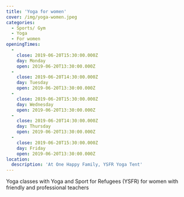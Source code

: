 ```yaml
---
title: 'Yoga for women'
cover: /img/yoga-women.jpeg
categories:
  - Sports/ Gym
  - Yoga
  - For women
openingTimes:
  - 
    close: 2019-06-20T15:30:00.000Z
    day: Monday
    open: 2019-06-20T13:30:00.000Z
  - 
    close: 2019-06-20T14:30:00.000Z
    day: Tuesday
    open: 2019-06-20T13:30:00.000Z
  - 
    close: 2019-06-20T15:30:00.000Z
    day: Wednesday
    open: 2019-06-20T13:30:00.000Z
  - 
    close: 2019-06-20T14:30:00.000Z
    day: Thursday
    open: 2019-06-20T13:30:00.000Z
  - 
    close: 2019-06-20T15:30:00.000Z
    day: Friday
    open: 2019-06-20T13:30:00.000Z
location:
  description: 'At One Happy Family, YSFR Yoga Tent'
---
```


Yoga classes with Yoga and Sport for Refugees (YSFR) for women with friendly and professional teachers